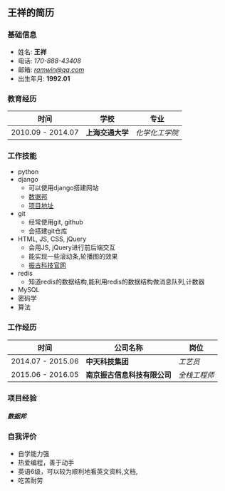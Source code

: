 ## 王祥的简历
###  基础信息
* 姓名: **王祥**
* 电话: *170-888-43408*
* 邮箱: [*ramwin@qq.com*](mailto:ramwin@qq.com)
* 出生年月: **1992.01**

### 教育经历
时间 | 学校 | 专业
---------- | ----------- | -----------
2010.09 - 2014.07 | **上海交通大学** | *化学化工学院*

### 工作技能
* python
* django
    * 可以使用django搭建网站
    * [数据邦](#数据邦)
    * [项目地址](http://github.com/ramwin/django_tutorial)
* git
    * 经常使用git, github
    * 会搭建git仓库
* HTML, JS, CSS, jQuery
    * 会用JS, jQuery进行前后端交互
    * 能实现一些滚动条,轮播图的效果
    * [振古科技官网](http://www.zettage.com)
* redis
    * 知道redis的数据结构,能利用redis的数据结构做消息队列,计数器
* MySQL
* 密码学
* 算法

### 工作经历

时间 | 公司名称 | 岗位
------------ | ------------- | -------------
2014.07 - 2015.06 | **中天科技集团** | *工艺员*
2015.06 - 2016.05 | **南京振古信息科技有限公司** | *全栈工程师*


### 项目经验
##### 数据邦

### 自我评价
* 自学能力强
* 热爱编程，善于动手
* 英语6级，可以较为顺利地看英文资料,文档,
* 吃苦耐劳
